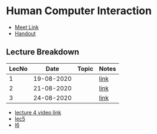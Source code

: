 # Human Computer Interaction

- [Meet Link](https://meet.google.com/hsc-oyyk-atf)
- [Handout](https://drive.google.com/file/d/1nYi2wwoRDtcOsPqBNgYRVzW8o4272fjf/view?usp=sharing)

## Lecture Breakdown

| LecNo | Date       | Topic | Notes                       |
| ----- | ---------- | ----- | --------------------------- |
| 1     | 19-08-2020 |       | [link](Lec1Aug19/README.md) |
| 2     | 21-08-2020 |       | [link](Lec2Aug21/README.md) |
| 3     | 24-08-2020 |       | [link](Lec3Aug24/README.md) |

- [lecture 4 video link](https://drive.google.com/file/d/1tCWoz-sWGxWd9StY0vVeoLbx8CeupNZ-/view?usp=sharing)
- [lec5](https://drive.google.com/file/d/1rkbiNMrluc8Fj5jf9K4ikKoMX24CRklL/view?usp=sharing)
- [l6](https://drive.google.com/file/d/1JxC8VHeglDefqjSGSGIhXih_9lSLjHFS/view?usp=sharing)
